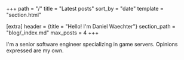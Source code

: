 +++
path = "/"
title = "Latest posts"
sort_by = "date"
template = "section.html"

[extra]
header = {title = "Hello! I'm Daniel Waechter"}
section_path = "blog/_index.md"
max_posts = 4
+++

I'm a senior software engineer specializing in game servers. Opinions expressed are my own.
